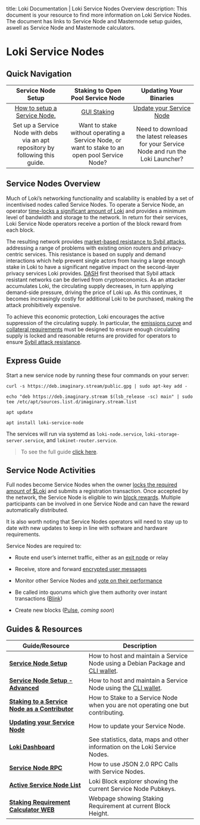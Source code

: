 title: Loki Documentation | Loki Service Nodes Overview
description: This document is your resource to find more information on Loki Service Nodes. The document has links to Service Node and Masternode setup guides, aswell as Service Node and Masternode calculators.

# Loki Service Nodes

## Quick Navigation

|                             **Service Node Setup**                             |                              **Staking to Open Pool Service Node**                             |                              **Updating Your Binaries**                              |
|:------------------------------------------------------------------------------:|:----------------------------------------------------------------------------------------------:|:----------------------------------------------------------------------------------------:|
|[How to setup a Service Node.](DebianPackageGuide.md)            |[GUI Staking](GUIStakingGuide.md)                                               |[Update your Service Node](../DebianPackageGuide/#upgrading) |
| Set up a Service Node with debs via an apt repository by following this guide. | Want to stake without operating a Service Node, or want to stake to an open pool Service Node? |  Need to download the latest releases for your Service Node and run the Loki Launcher?   |

## Service Nodes Overview

Much of Loki’s networking functionality and scalability is enabled by a set of incentivised nodes called Service Nodes.  To operate a Service Node, an operator [time-locks a significant amount of Loki](../ServiceNodes/StakingRequirement.md) and provides a minimum level of bandwidth and storage to the network. In return for their services, Loki Service Node operators receive a portion of the block reward from each block.

The resulting network provides [market-based resistance to Sybil attacks](../Advanced/SybilResistance.md), addressing a range of problems with existing onion routers and privacy-centric services. This resistance is based on supply and demand interactions which help prevent single actors from having a large enough stake in Loki to have a significant negative impact on the second-layer privacy services Loki provides. [DASH](https://github.com/dashpay/dash/wiki/Whitepaper) first theorised that Sybil attack resistant networks can be derived from cryptoeconomics. As an attacker accumulates Loki, the  circulating supply decreases, in turn applying demand-side pressure, driving the price of Loki up. As this continues, it becomes increasingly costly for additional Loki to be purchased, making the attack prohibitively expensive.

To achieve this economic protection, Loki encourages the active suppression of the circulating supply. In particular, the [emissions curve](../Advanced/Cryptoeconomics.md) and [collateral requirements](../ServiceNodes/StakingRequirement.md) must be designed to ensure enough circulating supply is locked and reasonable returns are provided for operators to ensure [Sybil attack resistance](../Advanced/SybilResistance.md).

## Express Guide

Start a new service node by running these four commands on your server:

```
curl -s https://deb.imaginary.stream/public.gpg | sudo apt-key add -

echo "deb https://deb.imaginary.stream $(lsb_release -sc) main" | sudo tee /etc/apt/sources.list.d/imaginary.stream.list

apt update

apt install loki-service-node
```

The services will run via systemd as `loki-node.service`, `loki-storage-server.service`, and
`lokinet-router.service`.

> To see the full guide [click here](../ServiceNodes/DebianPackageGuide.md).

## Service Node Activities

Full nodes become Service Nodes when the owner [locks the required amount of $Loki](../ServiceNodes/StakingRequirement.md) and submits a registration transaction. Once accepted by the network, the Service Node is eligible to win [block rewards](../Advanced/Cryptoeconomics.md). Multiple participants can be involved in one Service Node and can have the reward automatically distributed.

It is also worth noting that Service Nodes operators will need to stay up to date with new updates to keep in line with software and hardware requirements. 

Service Nodes are required to:

-   Route end user’s internet traffic, either as an [exit node](/ServiceNodes/ServiceNodeFunctions/#exit-nodes) or relay
    
-   Receive, store and forward [encrypted user messages](../LokiServices/Messenger/Session.md)
    
-   Monitor other Service Nodes and [vote on their performance](../Advanced/SwarmFlagging.md)
    
-   Be called into quorums which give them authority over instant transactions ([Blink](../LokiServices/Blink.md))
    
-   Create new blocks ([Pulse](../Advanced/PulseLip5.md), *coming soon*)

## Guides & Resources

| **Guide/Resource**                                                                                                       	| **Description**                                                                                                                                   	|
|--------------------------------------------------------------------------------------------------------------------------	|---------------------------------------------------------------------------------------------------------------------------------------------------	| 
| **[Service Node Setup](DebianPackageGuide.md)**                                                            	| How to host and maintain a Service Node using a Debian Package and [CLI wallet](/Wallets/WalletsOverview/#command-line-interface-wallet-cli). |
|**[Service Node Setup - Advanced](../ServiceNodes/SNFullGuideLegacy.md)** | How to host and maintain a Service Node using the [CLI wallet](/Wallets/WalletsOverview/#command-line-interface-wallet-cli). |
| **[Staking to a Service Node as a Contributor](../ServiceNodes/GUIStakingGuide.md)** | How to Stake to a Service Node when you are not operating one but contributing. |
| **[Updating your Service Node](../DebianPackageGuide/#upgrading)**                                                          | How to update your Service Node.|
|**[Loki Dashboard](https://lokidashboard.com/)**| See statistics, data, maps and other information on the Loki Service Nodes.|
| **[Service Node RPC](../Developer/SNRPCGuide.md)**                                                                       	| How to use JSON 2.0 RPC Calls with Service Nodes.                                                                                                 	|
| **[Active Service Node List](https://www.lokiblocks.com)**                                                               	| Loki Block explorer showing the current Service Node Pubkeys.                                                                                     	|
| **[Staking Requirement Calculator WEB](https://imaginary.stream/sn/)**                                                   	| Webpage showing Staking Requirement at current Block Height.                                                                                      	|

